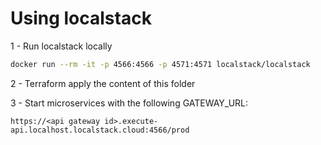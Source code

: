 # Using localstack

1 - Run localstack locally

```bash
docker run --rm -it -p 4566:4566 -p 4571:4571 localstack/localstack
```

2 - Terraform apply the content of this folder

3 - Start microservices with the following GATEWAY_URL:

```
https://<api gateway id>.execute-api.localhost.localstack.cloud:4566/prod
```